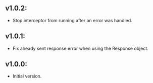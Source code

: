 ## v1.0.2:
- Stop interceptor from running after an error was handled.

## v1.0.1:

- Fix already sent response error when using the Response object.

## v1.0.0:

- Initial version.
